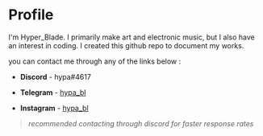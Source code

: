 # Profile

I'm Hyper_Blade. I primarily make art and electronic music, but I also have an interest in coding. I created this github repo to document my works. 

you can contact me through any of the links below :


* **Discord** - hypa#4617

* **Telegram** - [hypa_bl](https://t.me/hypa_bl)

* **Instagram** - [hypa_bl](https://instagram.com/hypa_bl)

>_recommended contacting through discord for faster response rates_
